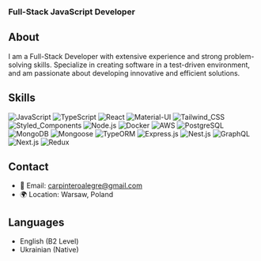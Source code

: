 ### Full-Stack JavaScript Developer

## About
I am a Full-Stack Developer with extensive experience and strong problem-solving skills. Specialize in creating software in a test-driven environment, and am passionate about developing innovative and efficient solutions.

## Skills
![JavaScript](https://img.shields.io/badge/-JavaScript-F7DF1E?style=for-the-badge&logo=javascript&logoColor=black)
![TypeScript](https://img.shields.io/badge/-TypeScript-3178C6?style=for-the-badge&logo=typescript&logoColor=white)
![React](https://img.shields.io/badge/-React-61DAFB?style=for-the-badge&logo=react&logoColor=black)
![Material-UI](https://img.shields.io/badge/-Material_UI-0081CB?style=for-the-badge&logo=material-ui&logoColor=white)
![Tailwind_CSS](https://img.shields.io/badge/-Tailwind_CSS-38B2AC?style=for-the-badge&logo=tailwind-css&logoColor=white)
![Styled_Components](https://img.shields.io/badge/-Styled_Components-DB7093?style=for-the-badge&logo=styled-components&logoColor=white)
![Node.js](https://img.shields.io/badge/-Node.js-339933?style=for-the-badge&logo=nodedotjs&logoColor=white)
![Docker](https://img.shields.io/badge/-Docker-2496ED?style=for-the-badge&logo=docker&logoColor=white)
![AWS](https://img.shields.io/badge/-AWS-232F3E?style=for-the-badge&logo=amazonaws&logoColor=white)
![PostgreSQL](https://img.shields.io/badge/-PostgreSQL-4169E1?style=for-the-badge&logo=postgresql&logoColor=white)
![MongoDB](https://img.shields.io/badge/-MongoDB-47A248?style=for-the-badge&logo=mongodb&logoColor=white)
![Mongoose](https://img.shields.io/badge/-Mongoose-880000?style=for-the-badge&logo=mongoose&logoColor=white)
![TypeORM](https://img.shields.io/badge/-TypeORM-FF6B6B?style=for-the-badge&logo=typeorm&logoColor=white)
![Express.js](https://img.shields.io/badge/-Express.js-000000?style=for-the-badge&logo=express&logoColor=white)
![Nest.js](https://img.shields.io/badge/-Nest.js-E0234E?style=for-the-badge&logo=nestjs&logoColor=white)
![GraphQL](https://img.shields.io/badge/-GraphQL-E10098?style=for-the-badge&logo=graphql&logoColor=white)
![Next.js](https://img.shields.io/badge/-Next.js-black?style=for-the-badge&logo=nextdotjs&logoColor=white)
![Redux](https://img.shields.io/badge/-Redux-764ABC?style=for-the-badge&logo=redux&logoColor=white)

## Contact
- 📧 Email: [carpinteroalegre@gmail.com](mailto:carpinteroalegre@gmail.com)
- 🌍 Location: Warsaw, Poland

## Languages
- English (B2 Level)
- Ukrainian (Native)
